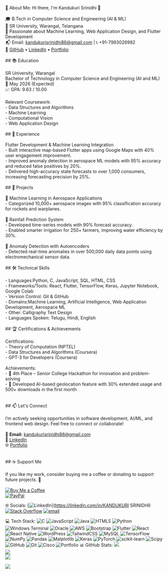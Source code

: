 💫 About Me:
 Hi there, I'm Kandukuri Srinidhi 👋<br><br>🎓 B.Tech in Computer Science and Engineering (AI & ML)  <br>📍 SR University, Warangal, Telangana  <br>🎯 Passionate about Machine Learning, Web Application Design, and Flutter Development  <br>📬 Email: kandukurisrinidhi86@gmail.com | 📞 +91-7993026982  <br>🔗 [GitHub](https://github.com/kandukuri-srinidhi-17) • [LinkedIn](https://www.linkedin.com/in/kandukuri-srinidhi/) • [Portfolio](https://kandukuri-srinidhi-portfolio.netlify.app/)<br><br>## 📚 Education<br><br>SR University, Warangal <br>Bachelor of Technology in Computer Science and Engineering (AI and ML)  <br>📅 May 2026 (Expected)  <br>📈 GPA: 9.63 / 10.00<br><br>Relevant Coursework:<br>- Data Structures and Algorithms<br>- Machine Learning<br>- Computational Vision<br>- Web Application Design<br><br>## 💼 Experience<br><br>Flutter Development & Machine Learning Integration<br>- Built interactive map-based Flutter apps using Google Maps with 40% user engagement improvement.<br>- Improved anomaly detection in aerospace ML models with 95% accuracy and reduced false positives by 20%.<br>- Delivered high-accuracy state forecasts to over 1,000 consumers, increasing forecasting precision by 25%.<br><br>## 🧠 Projects<br><br>🔹 Machine Learning in Aerospace Applications <br>- Categorized 10,000+ aerospace images with 95% classification accuracy for rockets and warplanes.<br><br>🔹 Rainfall Prediction System<br>- Developed time-series models with 90% forecast accuracy.<br>- Enabled smarter irrigation for 250+ farmers, improving water efficiency by 30%.<br><br>🔹 Anomaly Detection with Autoencoders<br>- Detected real-time anomalies in over 500,000 daily data points using electromechanical sensor data.<br><br>## 🛠️ Technical Skills<br><br>- Languages:Python, C, JavaScript, SQL, HTML, CSS  <br>- Frameworks/Tools: React, Flutter, TensorFlow, Keras, Jupyter Notebook, Google Colab  <br>- Version Control: Git & GitHub  <br>- Domains:Machine Learning, Artificial Intelligence, Web Application Development, Aerospace ML  <br>- Other: Calligraphy Text Design  <br>- Languages Spoken: Telugu, Hindi, English<br><br>## 🏆 Certifications & Achievements<br><br>Certifications:<br>- Theory of Computation (NPTEL)<br>- Data Structures and Algorithms (Coursera)<br>- GPT-3 for Developers (Coursera)<br><br>Achievements:<br>- 🥇 4th Place – Senior College Hackathon for innovation and problem-solving<br>- 🚀 Developed AI-based geolocation feature with 30% extended usage and 500+ downloads in the first month<br><br><br>## 📫 Let's Connect<br><br>I’m actively seeking opportunities in software development, AI/ML, and frontend web design. Feel free to connect or collaborate!<br><br>📧 **Email:** kandukurisrinidhi86@gmail.com  <br>🔗 [LinkedIn](https://www.linkedin.com/in/kandukuri-srinidhi/)  <br>🌐 [Portfolio](kandukuri-srinidhi-portfolio.netlify.app/)<br><br><br>## ☕ Support Me<br><br>If you like my work, consider buying me a coffee or donating to support future projects. 💖<br><br>[![Buy Me a Coffee](https://img.shields.io/badge/-Buy%20Me%20a%20Coffee-yellow?style=flat-square&logo=buymeacoffee&logoColor=white)](https://www.buymeacoffee.com/your-username)  <br>[![PayPal](https://img.shields.io/badge/-Donate%20via%20PayPal-blue?style=flat-square&logo=paypal&logoColor=white)](https://paypal.me/your-username)<br>


🌐 Socials:
[![LinkedIn](https://img.shields.io/badge/LinkedIn-%230077B5.svg?logo=linkedin&logoColor=white)](https://linkedin.com/in/KANDUKURI SRINIDHI) [![Stack Overflow](https://img.shields.io/badge/-Stackoverflow-FE7A16?logo=stack-overflow&logoColor=white)](https://stackoverflow.com/users/user:31062964) [![email](https://img.shields.io/badge/Email-D14836?logo=gmail&logoColor=white)](mailto:kandukurisrinidhi86@gmail.com) 

 💻 Tech Stack:
![C](https://img.shields.io/badge/c-%2300599C.svg?style=for-the-badge&logo=c&logoColor=white) ![JavaScript](https://img.shields.io/badge/javascript-%23323330.svg?style=for-the-badge&logo=javascript&logoColor=%23F7DF1E) ![Java](https://img.shields.io/badge/java-%23ED8B00.svg?style=for-the-badge&logo=openjdk&logoColor=white) ![HTML5](https://img.shields.io/badge/html5-%23E34F26.svg?style=for-the-badge&logo=html5&logoColor=white) ![Python](https://img.shields.io/badge/python-3670A0?style=for-the-badge&logo=python&logoColor=ffdd54) ![Windows Terminal](https://img.shields.io/badge/Windows%20Terminal-%234D4D4D.svg?style=for-the-badge&logo=windows-terminal&logoColor=white) ![Oracle](https://img.shields.io/badge/Oracle-F80000?style=for-the-badge&logo=oracle&logoColor=white) ![AWS](https://img.shields.io/badge/AWS-%23FF9900.svg?style=for-the-badge&logo=amazon-aws&logoColor=white) ![Bootstrap](https://img.shields.io/badge/bootstrap-%238511FA.svg?style=for-the-badge&logo=bootstrap&logoColor=white) ![Flutter](https://img.shields.io/badge/Flutter-%2302569B.svg?style=for-the-badge&logo=Flutter&logoColor=white) ![React](https://img.shields.io/badge/react-%2320232a.svg?style=for-the-badge&logo=react&logoColor=%2361DAFB) ![React Native](https://img.shields.io/badge/react_native-%2320232a.svg?style=for-the-badge&logo=react&logoColor=%2361DAFB) ![WordPress](https://img.shields.io/badge/WordPress-%23117AC9.svg?style=for-the-badge&logo=WordPress&logoColor=white) ![TailwindCSS](https://img.shields.io/badge/tailwindcss-%2338B2AC.svg?style=for-the-badge&logo=tailwind-css&logoColor=white) ![MySQL](https://img.shields.io/badge/mysql-4479A1.svg?style=for-the-badge&logo=mysql&logoColor=white) ![TensorFlow](https://img.shields.io/badge/TensorFlow-%23FF6F00.svg?style=for-the-badge&logo=TensorFlow&logoColor=white) ![NumPy](https://img.shields.io/badge/numpy-%23013243.svg?style=for-the-badge&logo=numpy&logoColor=white) ![Pandas](https://img.shields.io/badge/pandas-%23150458.svg?style=for-the-badge&logo=pandas&logoColor=white) ![Matplotlib](https://img.shields.io/badge/Matplotlib-%23ffffff.svg?style=for-the-badge&logo=Matplotlib&logoColor=black) ![Keras](https://img.shields.io/badge/Keras-%23D00000.svg?style=for-the-badge&logo=Keras&logoColor=white) ![PyTorch](https://img.shields.io/badge/PyTorch-%23EE4C2C.svg?style=for-the-badge&logo=PyTorch&logoColor=white) ![scikit-learn](https://img.shields.io/badge/scikit--learn-%23F7931E.svg?style=for-the-badge&logo=scikit-learn&logoColor=white) ![Scipy](https://img.shields.io/badge/SciPy-%230C55A5.svg?style=for-the-badge&logo=scipy&logoColor=%white) ![GitHub](https://img.shields.io/badge/github-%23121011.svg?style=for-the-badge&logo=github&logoColor=white) ![Git](https://img.shields.io/badge/git-%23F05033.svg?style=for-the-badge&logo=git&logoColor=white) ![Cisco](https://img.shields.io/badge/cisco-%23049fd9.svg?style=for-the-badge&logo=cisco&logoColor=black) ![Portfolio](https://img.shields.io/badge/Portfolio-%23000000.svg?style=for-the-badge&logo=firefox&logoColor=#FF7139)
📊 GitHub Stats:
![](https://github-readme-stats.vercel.app/api?username=kandukuri-srinidhi-17&theme=merko&hide_border=false&include_all_commits=true&count_private=true)<br/>
![](https://nirzak-streak-stats.vercel.app/?user=kandukuri-srinidhi-17&theme=merko&hide_border=false)<br/>
![](https://github-readme-stats.vercel.app/api/top-langs/?username=kandukuri-srinidhi-17&theme=merko&hide_border=false&include_all_commits=true&count_private=true&layout=compact)

[![](https://visitcount.itsvg.in/api?id=kandukuri-srinidhi-17&icon=0&color=0)](https://visitcount.itsvg.in)

<!-- Proudly created with GPRM ( https://gprm.itsvg.in ) -->
